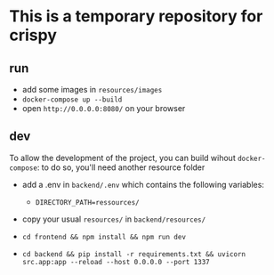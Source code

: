 # This is a temporary repository for crispy
## run
- add some images in `resources/images`
- `docker-compose up --build`
- open `http://0.0.0.0:8080/` on your browser


## dev
To allow the development of the project, you can build wihout `docker-compose`:
to do so, you'll need another resource folder

- add a .env in `backend/.env` which contains the following variables:
  - `DIRECTORY_PATH=ressources/`
- copy your usual `resources/` in `backend/resources/`


- `cd frontend && npm install && npm run dev`
- `cd backend && pip install -r requirements.txt && uvicorn src.app:app --reload --host 0.0.0.0 --port 1337`
